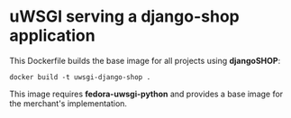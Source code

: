 # uWSGI serving a django-shop application

This Dockerfile builds the base image for all projects using **djangoSHOP**:

```
docker build -t uwsgi-django-shop .
```

This image requires **fedora-uwsgi-python** and provides a base image for the merchant's
implementation.
